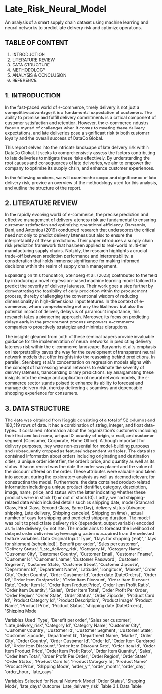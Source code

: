# Late_Risk_Neural_Model
An analysis of a smart supply chain dataset using machine learning and neural networks to predict late delivery risk and optimize operations.
## TABLE OF CONTENT
1. INTRODUCTION	
2. LITERATURE REVIEW	
3. DATA STRUCTURE	
4. METHODOLOGY
5. ANALYSIS & CONCLUSION
6. REFERENCE	

## 1. INTRODUCTION

In the fast-paced world of e-commerce, timely delivery is not just a competitive advantage; it is a fundamental expectation of customers. The ability to promise and fulfill delivery commitments is a critical component of customer satisfaction and retention. However, the e-commerce industry faces a myriad of challenges when it comes to meeting these delivery expectations, and late deliveries pose a significant risk to both customer loyalty and the overall success of DataCo Global.

This report delves into the intricate landscape of late delivery risk within DataCo Global. It seeks to comprehensively assess the factors contributing to late deliveries to mitigate these risks effectively. By understanding the root causes and consequences of late deliveries, we aim to empower the company to optimize its supply chain, and enhance customer experiences.

In the following sections, we will examine the scope and significance of late delivery risk, provide an overview of the methodology used for this analysis, and outline the structure of the report. 

## 2. LITERATURE REVIEW

In the rapidly evolving world of e-commerce, the precise prediction and effective management of delivery lateness risk are fundamental to ensuring customer satisfaction and optimizing operational efficiency.
Baryannis, Dani, and Antoniou (2019) conducted research that underscores the critical need not only to predict delivery lateness but also to ensure the interpretability of these predictions. Their paper introduces a supply chain risk prediction framework that has been applied to real-world multi-tier manufacturing supply chains. Notably, the research highlights a crucial trade-off between prediction performance and interpretability, a consideration that holds immense significance for making informed decisions within the realm of supply chain management.

Expanding on this foundation, Steinberg et al. (2023) contributed to the field by introducing a novel regression-based machine learning model tailored to predict the severity of delivery lateness. Their work goes a step further by demonstrating the feasibility of early prediction within the procurement process, thereby challenging the conventional wisdom of reducing dimensionality in high-dimensional input features. In the context of e-commerce, where comprehending not only the likelihood but also the potential impact of delivery delays is of paramount importance, this research takes a pioneering approach. Moreover, its focus on predicting delays early in the procurement process empowers e-commerce companies to proactively strategize and minimize disruptions.

The insights gleaned from both of these seminal papers provide invaluable guidance for the implementation of neural networks in predicting delivery lateness risk within the e-commerce landscape. Baryannis et al.'s emphasis on interpretability paves the way for the development of transparent neural network models that offer insights into the reasoning behind predictions. In parallel, Steinberg et al.'s concentration on regression models aligns with the concept of harnessing neural networks to estimate the severity of delivery lateness, transcending binary predictions. By amalgamating these insights into the design and application of neural network models, the e-commerce sector stands poised to enhance its ability to forecast and manage delivery risk, thereby delivering a seamless and dependable shopping experience for consumers.

## 3. DATA STRUCTURE
The data was obtained from Kaggle consisting of a total of 52 columns and 180,519 rows of data. it had a combination of string, integer,  and float data-types. It contained information about the organization’s customers including their first and last name, unique ID, country of origin, e-mail, and customer segment (Consumer, Corporate, Home Office). Although important for delivery purposes, they were non-essential for model-building purposes and subsequently dropped as feature/independent variables.
The data also contained information about orders including originating and destination cities, a unique order identifier, the order’s price, and quantity as well as its status. Also on record was the date the order was placed and the value of the discount offered on the order.  These attributes were valuable and taken into account during the exploratory analysis as well as deemed relevant for constructing the model.
Furthermore, the data contained product-related information including a unique product identifier, category, description, image, name, price, and status with the latter indicating whether these products were in stock (1) or out of stock (0).
Lastly, we had shipping-related data which included details such as shipping date, mode (Standard Class, First Class, Second Class, Same Day), delivery status (Advance shipping, Late delivery, Shipping canceled, Shipping on time) , actual number of days for shipping and predicted shipping duration. The model was built to predict late delivery risk (dependent, output variable) encoded as 1= late delivery, 0= not late. The model aims to forecast the likelihood of delayed order deliveries by leveraging patterns acquired from the selected feature variables.
Data Original Input
       'Type', 'Days for shipping (real)', 'Days for shipment (scheduled)',
       'Benefit per order', 'Sales per customer', 'Delivery Status',
       'Late_delivery_risk', 'Category Id', 'Category Name', 'Customer City',
       'Customer Country', 'Customer Email', 'Customer Fname', 'Customer Id',
       'Customer Lname', 'Customer Password', 'Customer Segment',
       'Customer State', 'Customer Street', 'Customer Zipcode',
       'Department Id', 'Department Name', 'Latitude', 'Longitude', 'Market',
       'Order City', 'Order Country', 'Order Customer Id',
       'order date (DateOrders)', 'Order Id', 'Order Item Cardprod Id',
       'Order Item Discount', 'Order Item Discount Rate', 'Order Item Id',
       'Order Item Product Price', 'Order Item Profit Ratio',
       'Order Item Quantity', 'Sales', 'Order Item Total',
       'Order Profit Per Order', 'Order Region', 'Order State', 'Order Status',
       'Order Zipcode', 'Product Card Id', 'Product Category Id',
       'Product Description', 'Product Image', 'Product Name', 'Product Price',
       'Product Status', 'shipping date (DateOrders)', 'Shipping Mode


Variables Used
       'Type', 'Benefit per order', 'Sales per customer', 'Late_delivery_risk',
       'Category Id', 'Category Name', 'Customer City', 'Customer Country',
       'Customer Id', 'Customer Segment', 'Customer State', 'Customer Zipcode',
       'Department Id', 'Department Name', 'Market', 'Order City',
       'Order Country', 'Order Customer Id', 'Order Id',
       'Order Item Cardprod Id', 'Order Item Discount',
       'Order Item Discount Rate', 'Order Item Id', 'Order Item Product Price',
       'Order Item Profit Ratio', 'Order Item Quantity', 'Sales',
       'Order Item Total', 'Order Profit Per Order', 'Order Region',
       'Order State', 'Order Status', 'Product Card Id', 'Product Category Id',
       'Product Name', 'Product Price', 'Shipping Mode', 'order_yr',
       'order_month', 'order_day', 'order_hour', 'late_days'


Variables Selected for Neural Network Model
      'Order Status', 'Shipping Mode', 'late_days'
Outcome
      'Late_delivery_risk'
Table 3.1. Data Table


